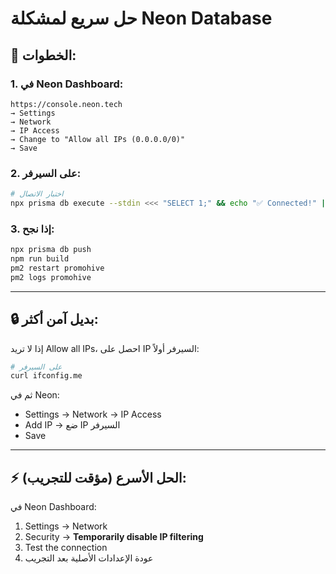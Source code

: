 # حل سريع لمشكلة Neon Database

## 🎯 الخطوات:

### 1. في Neon Dashboard:
```
https://console.neon.tech
→ Settings  
→ Network
→ IP Access
→ Change to "Allow all IPs (0.0.0.0/0)"
→ Save
```

### 2. على السيرفر:
```bash
# اختبار الاتصال
npx prisma db execute --stdin <<< "SELECT 1;" && echo "✅ Connected!" || echo "❌ Failed"
```

### 3. إذا نجح:
```bash
npx prisma db push
npm run build
pm2 restart promohive
pm2 logs promohive
```

---

## 🔒 بديل آمن أكثر:

إذا لا تريد Allow all IPs، احصل على IP السيرفر أولاً:

```bash
# على السيرفر
curl ifconfig.me
```

ثم في Neon:
- Settings → Network → IP Access
- Add IP → ضع IP السيرفر
- Save

---

## ⚡ الحل الأسرع (مؤقت للتجريب):

في Neon Dashboard:
1. Settings → Network
2. Security → **Temporarily disable IP filtering**
3. Test the connection
4. عودة الإعدادات الأصلية بعد التجريب

